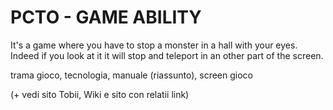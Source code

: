 # PCTO - GAME ABILITY

It's a game where you have to stop a monster in a hall with your eyes.
Indeed if you look at it it will stop and teleport in an other part of the screen.

trama gioco, tecnologia, manuale (riassunto), screen gioco

(+ vedi sito Tobii, Wiki e sito con relatii link)
